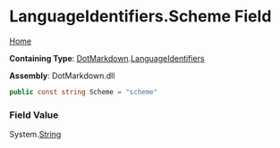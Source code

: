 # LanguageIdentifiers\.Scheme Field

[Home](../../../README.md)

**Containing Type**: [DotMarkdown](../../README.md)\.[LanguageIdentifiers](../README.md)

**Assembly**: DotMarkdown\.dll

```csharp
public const string Scheme = "scheme"
```

### Field Value

System\.[String](https://docs.microsoft.com/en-us/dotnet/api/system.string)